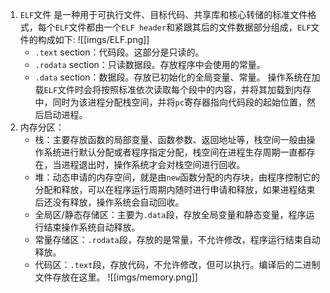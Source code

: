1. `ELF`文件
	是一种用于可执行文件、目标代码、共享库和核心转储的标准文件格式，每个`ELF`文件都由一个`ELF header`和紧跟其后的文件数据部分组成，`ELF`文件的构成如下:
	![[imgs/ELF.png]]
	- `.text` section：代码段。这部分是只读的。
	- `.rodata` section：只读数据段。存放程序中会使用的常量。	
	- `.data` section：数据段。存放已初始化的全局变量、常量。
	操作系统在加载`ELF`文件时会将按照标准依次读取每个段中的内容，并将其加载到内存中，同时为该进程分配栈空间，并将`pc`寄存器指向代码段的起始位置，然后启动进程。
2. 内存分区：
	- 栈：主要存放函数的局部变量、函数参数、返回地址等，栈空间一般由操作系统进行默认分配或者程序指定分配，栈空间在进程生存周期一直都存在，当进程退出时，操作系统才会对栈空间进行回收。
	- 堆：动态申请的内存空间，就是由`new`函数分配的内存块，由程序控制它的分配和释放，可以在程序运行周期内随时进行申请和释放，如果进程结束后还没有释放，操作系统会自动回收。
	- 全局区/静态存储区：主要为`.data`段，存放全局变量和静态变量，程序运行结束操作系统自动释放。
	- 常量存储区：`.rodata`段，存放的是常量，不允许修改，程序运行结束自动释放。
	- 代码区：`.text`段，存放代码，不允许修改，但可以执行。编译后的二进制文件存放在这里。
	![[imgs/memory.png]]
